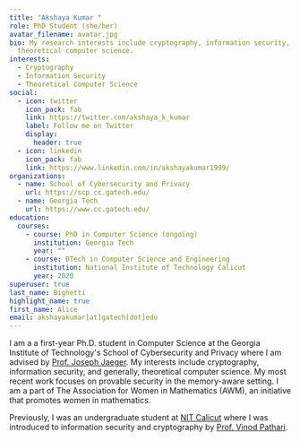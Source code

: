 ```yaml
---
title: "Akshaya Kumar "
role: PhD Student (she/her)
avatar_filename: avatar.jpg
bio: My research interests include cryptography, information security, and
  theoretical computer science.
interests:
  - Cryptography
  - Information Security
  - Theoretical Computer Science
social:
  - icon: twitter
    icon_pack: fab
    link: https://twitter.com/akshaya_k_kumar
    label: Follow me on Twitter
    display:
      header: true
  - icon: linkedin
    icon_pack: fab
    link: https://www.linkedin.com/in/akshayakumar1999/
organizations:
  - name: School of Cybersecurity and Privacy
    url: https://scp.cc.gatech.edu/
  - name: Georgia Tech
    url: https://www.cc.gatech.edu/
education:
  courses:
    - course: PhD in Computer Science (ongoing)
      institution: Georgia Tech
      year: ""
    - course: BTech in Computer Science and Engineering
      institution: National Institute of Technology Calicut
      year: 2020
superuser: true
last_name: Bighetti
highlight_name: true
first_name: Alice
email: akshayakumar[at]gatech[dot]edu
---
```

I am a a first-year Ph.D. student in Computer Science at the Georgia Institute of Technology's School of Cybersecurity and Privacy where I am advised by [Prof. Joseph Jaeger](https://faculty.cc.gatech.edu/~jjaeger6/). My interests include cryptography, information security, and generally, theoretical computer science. My most recent work focuses on provable security in the memory-aware setting. I am a part of The Association for Women in Mathematics (AWM), an initiative that promotes women in mathematics.

Previously, I was an undergraduate student at [NIT Calicut](http://www.nitc.ac.in/) where I was introduced to information security and cryptography by [Prof. Vinod Pathari](https://sites.google.com/nitc.ac.in/pathari).